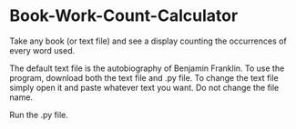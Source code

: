 # Book-Work-Count-Calculator
Take any book (or text file) and see a display counting the occurrences of every word used.

The default text file is the autobiography of Benjamin Franklin. To use the program, download both the text file and .py file.
To change the text file simply open it and paste whatever text you want. Do not change the file name.

Run the .py file.
